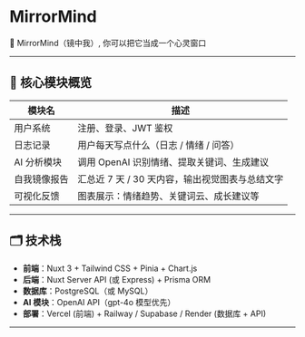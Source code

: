 # MirrorMind
🌇 MirrorMind（镜中我）, 你可以把它当成一个心灵窗口

---

## 🧱 核心模块概览

| 模块名     | 描述                           |
| ------- | ---------------------------- |
| 用户系统    | 注册、登录、JWT 鉴权                 |
| 日志记录    | 用户每天写点什么（日志 / 情绪 / 问答）       |
| AI 分析模块 | 调用 OpenAI 识别情绪、提取关键词、生成建议    |
| 自我镜像报告  | 汇总近 7 天 / 30 天内容，输出视觉图表与总结文字 |
| 可视化反馈   | 图表展示：情绪趋势、关键词云、成长建议等         |

---

## 🗂 技术栈

* **前端**：Nuxt 3 + Tailwind CSS + Pinia + Chart.js
* **后端**：Nuxt Server API (或 Express) + Prisma ORM
* **数据库**：PostgreSQL（或 MySQL）
* **AI 模块**：OpenAI API（gpt-4o 模型优先）
* **部署**：Vercel (前端) + Railway / Supabase / Render (数据库 + API)

---
